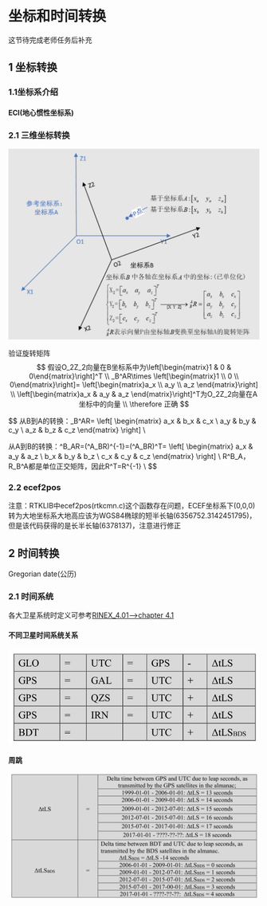 # 坐标和时间转换

这节待完成老师任务后补充

## 1 坐标转换

### 1.1坐标系介绍

#### ECI(地心惯性坐标系)



### 2.1 三维坐标转换

<img src="img/day03_坐标和时间转换.asserts/image-20231120113035933.png" alt="image-20231120113035933" style="zoom:50%;" />

验证旋转矩阵
$$
假设O_2Z_2向量在B坐标系中为\left[\begin{matrix}1 & 0 & 0\end{matrix}\right]^T	\\
_B^AR\times \left[\begin{matrix}1 \\ 0 \\ 0\end{matrix}\right]=
\left[\begin{matrix}a_x \\ a_y \\ a_z \end{matrix}\right]	\\
\left[\begin{matrix}a_x & a_y & a_z \end{matrix}\right]^T为O_2Z_2向量在A坐标中的向量	\\
\therefore 正确
$$


$$
从B到A的转换：_B^AR=
\left[
\begin{matrix}
a_x & b_x & c_x	\\
a_y & b_y & c_y	\\
a_z & b_z & c_z
\end{matrix}
\right]	\\

从A到B的转换：^B_AR=(^A_BR)^{-1}=(^A_BR)^T=
\left[
\begin{matrix}
a_x & a_y & a_z	\\
b_x & b_y & b_z	\\
c_x & c_y & c_z
\end{matrix}
\right]	\\
R^B_A，R_B^A都是单位正交矩阵，因此R^T=R^{-1}	\\
$$

### 2.2 ecef2pos

注意：RTKLIB中ecef2pos(rtkcmn.c)这个函数存在问题，ECEF坐标系下(0,0,0)转为大地坐标系大地高应该为WGS84椭球的短半长轴(6356752.3142451795)，但是该代码获得的是长半长轴(6378137)，注意进行修正

## 2 时间转换

Gregorian date(公历)

### 2.1 时间系统

各大卫星系统时定义可参考[RINEX_4.01-->chapter 4.1]()

#### 不同卫星时间系统关系

![image-20231129164638989](img/day03_坐标和时间转换.asserts/image-20231129164638989.png)

#### 周跳

![image-20231129164824181](img/day03_坐标和时间转换.asserts/image-20231129164824181.png)
